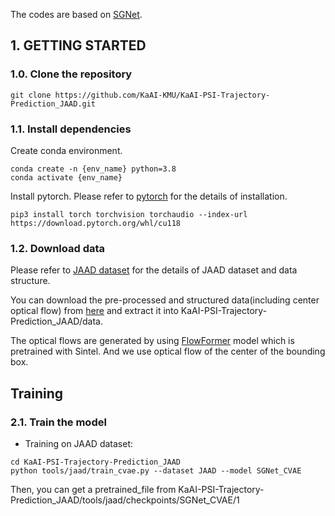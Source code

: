 The codes are based on [SGNet](https://github.com/ChuhuaW/SGNet.pytorch).


## 1. GETTING STARTED
### 1.0. Clone the repository
```buildoutcfg
git clone https://github.com/KaAI-KMU/KaAI-PSI-Trajectory-Prediction_JAAD.git
```
### 1.1. Install dependencies
Create conda environment.
```buildoutcfg
conda create -n {env_name} python=3.8
conda activate {env_name}
```
Install pytorch. Please refer to [pytorch](https://pytorch.org/get-started/locally/) for the details of installation.
```buildoutcfg
pip3 install torch torchvision torchaudio --index-url https://download.pytorch.org/whl/cu118
```
### 1.2. Download data
Please refer to [JAAD dataset](https://github.com/ykotseruba/JAAD) for the details of JAAD dataset and data structure.


You can download the pre-processed and structured data(including center optical flow) from [here]() and extract it into KaAI-PSI-Trajectory-Prediction_JAAD/data.


The optical flows are generated by using [FlowFormer](https://github.com/drinkingcoder/FlowFormer-Official) model which is pretrained with Sintel.
And we use optical flow of the center of the bounding box.




## Training
### 2.1. Train the model

* Training on JAAD dataset:
```
cd KaAI-PSI-Trajectory-Prediction_JAAD
python tools/jaad/train_cvae.py --dataset JAAD --model SGNet_CVAE
```

Then, you can get a pretrained_file from KaAI-PSI-Trajectory-Prediction_JAAD/tools/jaad/checkpoints/SGNet_CVAE/1
